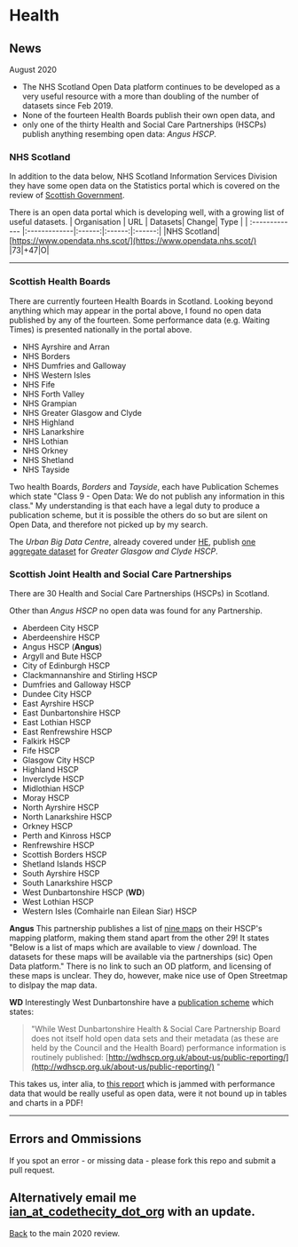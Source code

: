 # Health

## News
August 2020
- The NHS Scotland Open Data platform continues to be developed as a very useful resource with a more than doubling of the number of datasets since Feb 2019. 
- None of the fourteen Health Boards publish their own open data, and 
- only one of the thirty Health and Social Care Partnerships (HSCPs) publish anything resembing open data: _Angus HSCP_. 


### NHS Scotland  
In addition to the data below, NHS Scotland Information Services Division they have some open data on the Statistics portal which is covered on the review of [Scottish Government](Scottish_Government.md). 


There is an open data portal which is developing well, with a growing list of useful datasets. 
| Organisation      | URL       | Datasets| Change| Type |
| :------------- |:-------------|:------:|:------:|:------:|
|NHS Scotland| [https://www.opendata.nhs.scot/](https://www.opendata.nhs.scot/) |73|+47|O|

--- 

### Scottish Health Boards
There are currently fourteen Health Boards in Scotland. Looking beyond anything which may appear in the portal above, I found no open data published by any of the fourteen. Some performance data (e.g. Waiting Times) is presented nationally in the portal above. 

- NHS Ayrshire and Arran
- NHS Borders
- NHS Dumfries and Galloway	
- NHS Western Isles
- NHS Fife
- NHS Forth Valley
- NHS Grampian
- NHS Greater Glasgow and Clyde
- NHS Highland
- NHS Lanarkshire
- NHS Lothian
- NHS Orkney
- NHS Shetland
- NHS Tayside

Two health Boards, _Borders_ and _Tayside_, each have Publication Schemes which state "Class 9 - Open Data: We do not publish any information in this class." My understanding is that each have a legal duty to produce a publication scheme, but it is possible the others do so but are silent on Open Data, and therefore not picked up by my search. 

The _Urban Big Data Centre_, already covered under [HE](FE.md), publish [one aggregate dataset](http://ubdc.gla.ac.uk/group/71ddf317-ea04-4236-8453-cdefda557d1a?organization=nhs-ggc-safe-haven) for _Greater Glasgow and Clyde HSCP_. 

### Scottish Joint Health and Social Care Partnerships
There are 30 Health and Social Care Partnerships (HSCPs) in Scotland. 

Other than _Angus HSCP_ no open data was found for any Partnership. 

- Aberdeen City HSCP
- Aberdeenshire HSCP
- Angus HSCP (__Angus__)
- Argyll and Bute HSCP
- City of Edinburgh HSCP
- Clackmannanshire and Stirling HSCP
- Dumfries and Galloway HSCP
- Dundee City HSCP
- East Ayrshire HSCP
- East Dunbartonshire HSCP
- East Lothian HSCP
- East Renfrewshire HSCP
- Falkirk HSCP
- Fife HSCP
- Glasgow City HSCP
- Highland HSCP
- Inverclyde HSCP
- Midlothian HSCP
- Moray HSCP
- North Ayrshire HSCP
- North Lanarkshire HSCP
- Orkney HSCP
- Perth and Kinross HSCP
- Renfrewshire HSCP
- Scottish Borders HSCP
- Shetland Islands HSCP
- South Ayrshire HSCP
- South Lanarkshire HSCP
- West Dunbartonshire HSCP (__WD__)
- West Lothian HSCP
- Western Isles (Comhairle nan Eilean Siar) HSCP

__Angus__ This partnership publishes a list of [nine maps](https://www.angushscp.scot/mapping/) on their HSCP's mapping platform, making them stand apart from the other 29! It states "Below is a list of maps which are available to view / download. The datasets for these maps will be available via the partnerships (sic) Open Data platform." There is no link to such an OD platform, and licensing of these maps is unclear. They do, however, make nice use of Open Streetmap to dislpay the map data. 

__WD__ Interestingly West Dunbartonshire have a [publication scheme](http://wdhscp.org.uk/media/1884/wdhscp-board-publication-scheme-oct-17.pdf) which states: 

> "While West Dunbartonshire Health & Social Care Partnership Board does not itself hold open data sets and their metadata (as these are held by the Council and the Health Board) performance information is routinely published: [http://wdhscp.org.uk/about-us/public-reporting/](http://wdhscp.org.uk/about-us/public-reporting/) " 

This takes us, inter alia, to [this report](http://wdhscp.org.uk/media/2326/wdhscp-quarterly-performance-report-qtrs-3-and-4-2019-20.pdf) which is jammed with performance data that would be really useful as open data, were it not bound up in tables and charts in a PDF! 

---
## Errors and Ommissions
If you spot an error - or missing data - please fork this repo and submit a pull request. 

Alternatively email me [ian_at_codethecity_dot_org](mailto:ian@codethecity.org) with an update. 
---

[Back](README.md) to the main 2020 review. 